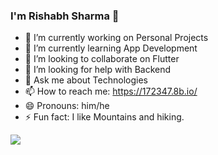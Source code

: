 ### I'm Rishabh Sharma 👋


- 🔭 I’m currently working on Personal Projects
- 🌱 I’m currently learning App Development
- 👯 I’m looking to collaborate on Flutter
- 🤔 I’m looking for help with Backend 
- 💬 Ask me about Technologies
- 📫 How to reach me:  https://172347.8b.io/
- 😄 Pronouns: him/he
- ⚡ Fun fact: I like Mountains and hiking.


<img src= "https://github-readme-stats.vercel.app/api?username=atrishabhsharma&&show_icons=true&title_color=ffffff&icon_color=bb2acf&text_color=daf7dc&bg_color=151515">
